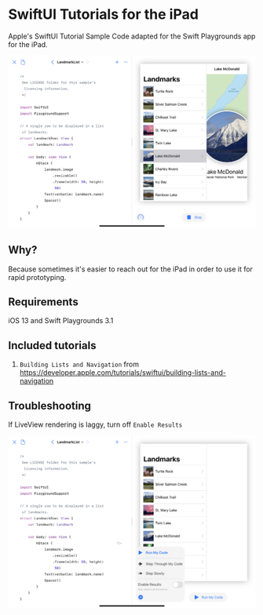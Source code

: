 # SwiftUI Tutorials for the iPad
Apple's  SwiftUI Tutorial Sample Code adapted for the Swift Playgrounds app for the iPad.

![Preview](IMAGES/Preview.jpeg "Playground running on the iPad")

## Why?
Because sometimes it's easier to reach out for the iPad in order to use it for rapid prototyping.

## Requirements
iOS 13 and Swift Playgrounds 3.1

## Included tutorials

1. `Building Lists and Navigation` from https://developer.apple.com/tutorials/swiftui/building-lists-and-navigation

## Troubleshooting
If LiveView rendering is laggy, turn off `Enable Results` 

![Troubleshooting](IMAGES/Troubleshooting.jpeg "Turn off Enable Results")
